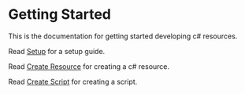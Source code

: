 # Getting Started

This is the documentation for getting started developing c# resources.

Read [Setup](https://fabianterhorst.github.io/coreclr-module/articles/setup.html) for a setup guide.

Read [Create Resource](https://fabianterhorst.github.io/coreclr-module/articles/create-resource.html) for creating a c# resource.

Read [Create Script](https://fabianterhorst.github.io/coreclr-module/articles/create-script.html) for creating a script.
